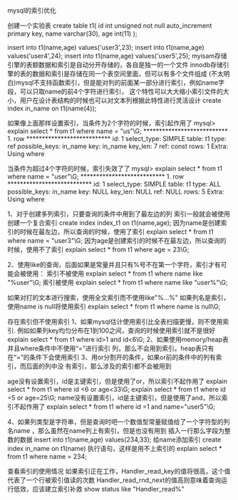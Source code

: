 mysql的索引优化

创建一个实验表
create table t1(
id int unsigned not null auto_increment primary key,
name varchar(30),
age int(11)
);

insert into t1(name,age) values('user3',23);
insert into t1(name,age) values('user4',24);
insert into t1(name,age) values('user5',25);
myisam存储引擎的表额数据和索引是自动分开存储的，各自是独一的一个文件
innodb存储引擎的表的数据和索引是存储在同一个表空间里面，但可以有多个文件组成
(不太明白)mysql不支持函数索引，但是能对列的前面某一部分进行索引，例如name字段，可以只取name的前4个字符进行索引，
这个特性可以大大缩小索引文件的大小，用户在设计表结构的时候也可以对文本列根据此特性进行灵活设计
create index in_name on t1(name(4));

如果像上面那样设置索引，当条件为2个字符的时候，索引起作用了
mysql> explain select * from t1 where name = "us"\G;
*************************** 1. row ***************************
           id: 1
  select_type: SIMPLE
        table: t1
         type: ref
possible_keys: in_name
          key: in_name
      key_len: 7
          ref: const
         rows: 1
        Extra: Using where

当条件为超过4个字符的时候，索引失效了了
mysql> explain select * from t1 where name = "user"\G;
*************************** 1. row ***************************
           id: 1
  select_type: SIMPLE
        table: t1
         type: ALL
possible_keys: in_name
          key: NULL
      key_len: NULL
          ref: NULL
         rows: 5
        Extra: Using where

1、对于创建多列索引，只要查询的条件中用到了最左边的列
索引一般就会被使用
创建一个复合索引
create index index_t1 on t1(name,age);
因为name是创建索引的时候在最左边，所以查询的时候，使用了索引
explain select * from t1 where name = "user3"\G;
因为age是创建索引的时候不在最左边，所以查询的时候，使用不了索引
explain select * from t1 where age = 23\G;

2、使用like的查询，后面如果是常量并且只有%号不在第一个字符，索引才有可能会被使用：
索引不被使用
explain select * from t1 where name like "%user"\G;
索引被使用
explain select * from t1 where name like "user%"\G;

如果对打的文本进行搜索，使用全文索引而不使用like"%...%"
如果列名是索引，使用name is null将使用索引
explain select * from t1 where name is null\G;

存在索引但不使用索引
1、如果mysql估计使用索引比全表扫描更慢，则不使用索引.
例如如果列key均匀分布在1到100之间，查询的时候使用索引就不是很好
explain select * from t1 where id>1 and id<6\G;
2、如果使用memory/heap表并且where条件中不使用“=”进行索引
列，那么不会用到索引。heap表只有在“=”的条件下会使用索引
3、用or分割开的条件，如果or前的条件中的列有索引，而后面的列中没
有索引，那么涉及的索引都不会被用到

age没有设置索引，id是主键索引，但是使用了or，所以索引不起作用了
explain select * from t1 where id <6 or age<33\G;
explain select * from t1 where id =5 or age=25\G;
name没有设置索引，id是主键索引，但是使用了and，所以索引不起作用了
explain select * from t1 where id =1 and name="user5"\G;

4、如果列类型是字符串，但是查询时吧一个数值型常量赋值给了一个字符型的列名name
，那么虽然在name列上有索引，但是也没有用到
插入一行那么字段为整数的数据
insert into t1(name,age) values(234,33);
给name添加索引
create index in_name on t1(name)
执行语句，这样是用不上索引的
explain select * from t1 where name = 234;

查看索引的使用情况
如果索引正在工作，Handler_read_key的值将很高，这个值
代表了一个行被索引值读的次数
Handler_read_rnd_next的值高则意味着查询运行低效，应该建立索引补救
show status like "Handler_read%"

